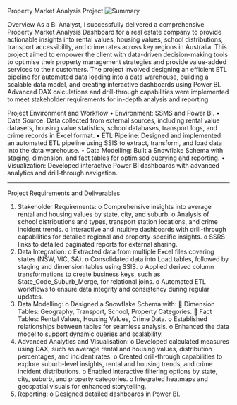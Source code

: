 Property Market Analysis Project
![Summary](https://github.com/user-attachments/assets/15bb793e-00e4-4443-b2f3-db8717f9a402)

Overview
As a BI Analyst, I successfully delivered a comprehensive Property Market Analysis Dashboard for a real estate company to provide actionable insights into rental values, housing values, school distributions, transport accessibility, and crime rates across key regions in Australia. This project aimed to empower the client with data-driven decision-making tools to optimise their property management strategies and provide value-added services to their customers.
The project involved designing an efficient ETL pipeline for automated data loading into a data warehouse, building a scalable data model, and creating interactive dashboards using Power BI. Advanced DAX calculations and drill-through capabilities were implemented to meet stakeholder requirements for in-depth analysis and reporting.

Project Environment and Workflow
•	Environment: SSMS and Power BI.
•	Data Source: Data collected from external sources, including rental value datasets, housing value statistics, school databases, transport logs, and crime records in Excel format.
•	ETL Pipeline: Designed and implemented an automated ETL pipeline using SSIS to extract, transform, and load data into the data warehouse.
•	Data Modelling: Built a Snowflake Schema with staging, dimension, and fact tables for optimised querying and reporting.
•	Visualization: Developed interactive Power BI dashboards with advanced analytics and drill-through navigation.
________________________________________
Project Requirements and Deliverables
1.	Stakeholder Requirements:
o	Comprehensive insights into average rental and housing values by state, city, and suburb.
o	Analysis of school distributions and types, transport station locations, and crime incident trends.
o	Interactive and intuitive dashboards with drill-through capabilities for detailed regional and property-specific insights.
o	SSRS links to detailed paginated reports for external sharing.
2.	Data Integration:
o	Extracted data from multiple Excel files covering states (NSW, VIC, SA).
o	Consolidated data into Load tables, followed by staging and dimension tables using SSIS.
o	Applied derived column transformations to create business keys, such as State_Code_Suburb_Merge, for relational joins.
o	Automated ETL workflows to ensure data integrity and consistency during regular updates.
3.	Data Modelling:
o	Designed a Snowflake Schema with:
	Dimension Tables: Geography, Transport, School, Property Categories.
	Fact Tables: Rental Values, Housing Values, Crime Data.
o	Established relationships between tables for seamless analysis.
o	Enhanced the data model to support dynamic queries and scalability.
4.	Advanced Analytics and Visualisation:
o	Developed calculated measures using DAX, such as average rental and housing values, distribution percentages, and incident rates.
o	Created drill-through capabilities to explore suburb-level insights, rental and housing trends, and crime incident distributions.
o	Enabled interactive filtering options by state, city, suburb, and property categories.
o	Integrated heatmaps and geospatial visuals for enhanced storytelling.
5.	Reporting:
o	Designed detailed dashboards in Power BI.
